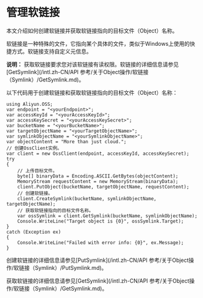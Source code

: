 # 管理软链接

本文介绍如何创建软链接并获取软链接指向的目标文件（Object）名称。

软链接是一种特殊的文件，它指向某个具体的文件，类似于Windows上使用的快捷方式。软链接支持自定义元信息。

**说明：** 获取软链接要求您对该软链接有读权限。软链接的详细信息请参见[GetSymlink](/intl.zh-CN/API 参考/关于Object操作/软链接（Symlink）/GetSymlink.md)。

以下代码用于创建软链接和获取软链接指向的目标文件（Object）名称：

```
using Aliyun.OSS;
var endpoint = "<yourEndpoint>";
var accessKeyId = "<yourAccessKeyId>";
var accessKeySecret = "<yourAccessKeySecret>";
var bucketName = "<yourBucketName>";
var targetObjectName = "<yourTargetObjectName>";
var symlinkObjectName = "<yourSymlinkObjectName>";
var objectContent = "More than just cloud.";
// 创建OssClient实例。
var client = new OssClient(endpoint, accessKeyId, accessKeySecret);
try
{
    // 上传目标文件。
    byte[] binaryData = Encoding.ASCII.GetBytes(objectContent);
    MemoryStream requestContent = new MemoryStream(binaryData);
    client.PutObject(bucketName, targetObjectName, requestContent);
    // 创建软链接。
    client.CreateSymlink(bucketName, symlinkObjectName, targetObjectName);
    // 获取软链接指向的目标文件名称。
    var ossSymlink = client.GetSymlink(bucketName, symlinkObjectName);
    Console.WriteLine("Target object is {0}", ossSymlink.Target);
}
catch (Exception ex)
{
    Console.WriteLine("Failed with error info: {0}", ex.Message);
}
```

创建软链接的详细信息请参见[PutSymlink](/intl.zh-CN/API 参考/关于Object操作/软链接（Symlink）/PutSymlink.md)。

获取软链接的详细信息请参见[GetSymlink](/intl.zh-CN/API 参考/关于Object操作/软链接（Symlink）/GetSymlink.md)。

